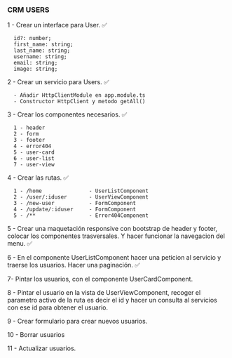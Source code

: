 ### CRM USERS

1 - Crear un interface para User. ✅

      id?: number;
      first_name: string;
      last_name: string;
      username: string;
      email: string;
      image: string;

2 - Crear un servicio para Users. ✅ 

      - Añadir HttpClientModule en app.module.ts
      - Constructor HttpClient y metodo getAll()

3 - Crear los componentes necesarios. ✅ 

      1 - header
      2 - form
      3 - footer
      4 - error404 
      5 - user-card
      6 - user-list
      7 - user-view

4 - Crear las rutas. ✅ 

      1 - /home               - UserListComponent
      2 - /user/:iduser       - UserViewComponent
      3 - /new-user           - FormComponent
      4 - /update/:iduser     - FormComponent
      5 - /**                 - Error404Component

5 - Crear una maquetación responsive con bootstrap de header y footer, colocar los componentes trasversales. Y hacer funcionar la navegacion del menu. ✅ 

6 - En el componente UserListComponent hacer una peticion al servicio y traerse los usuarios. Hacer una paginación. ✅ 

7- Pintar los usuarios, con el componente UserCardComponent.  

8 - Pintar el usuario en la vista de UserViewComponent, recoger el parametro activo de la ruta es decir el id y hacer un consulta al servicios con ese id para obtener el usuario.

9 - Crear formulario para crear nuevos usuarios.

10 - Borrar usuarios

11 - Actualizar usuarios.